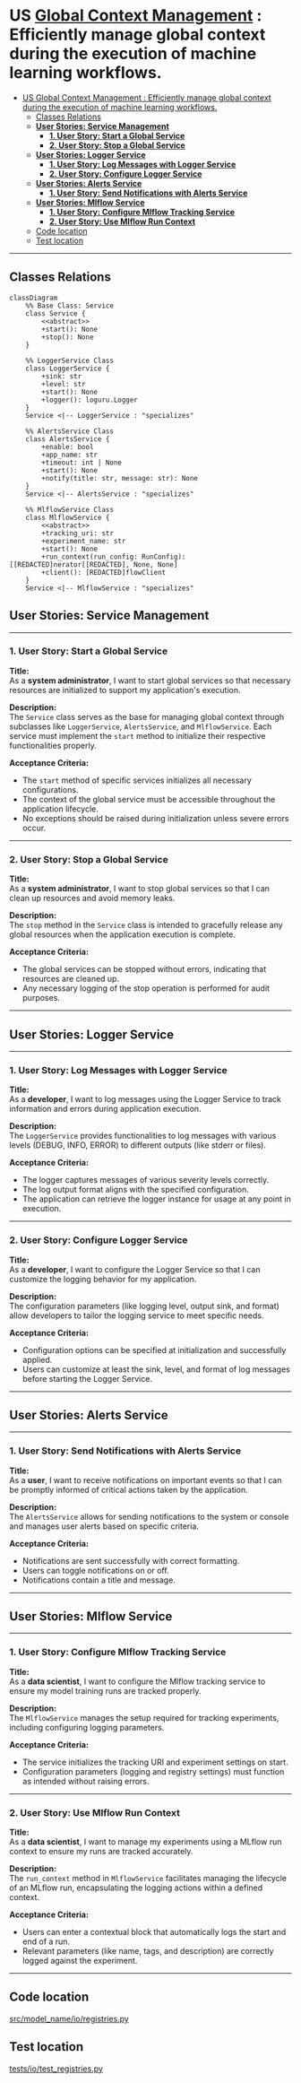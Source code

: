 
# US [Global Context Management](./backlog_mlops_regresion.md) : Efficiently manage global context during the execution of machine learning workflows.

- [US Global Context Management : Efficiently manage global context during the execution of machine learning workflows.](#us-global-context-management--efficiently-manage-global-context-during-the-execution-of-machine-learning-workflows)
  - [Classes Relations](#classes-relations)
  - [**User Stories: Service Management**](#user-stories-service-management)
    - [**1. User Story: Start a Global Service**](#1-user-story-start-a-global-service)
    - [**2. User Story: Stop a Global Service**](#2-user-story-stop-a-global-service)
  - [**User Stories: Logger Service**](#user-stories-logger-service)
    - [**1. User Story: Log Messages with Logger Service**](#1-user-story-log-messages-with-logger-service)
    - [**2. User Story: Configure Logger Service**](#2-user-story-configure-logger-service)
  - [**User Stories: Alerts Service**](#user-stories-alerts-service)
    - [**1. User Story: Send Notifications with Alerts Service**](#1-user-story-send-notifications-with-alerts-service)
  - [**User Stories: Mlflow Service**](#user-stories-mlflow-service)
    - [**1. User Story: Configure Mlflow Tracking Service**](#1-user-story-configure-mlflow-tracking-service)
    - [**2. User Story: Use Mlflow Run Context**](#2-user-story-use-mlflow-run-context)
  - [Code location](#code-location)
  - [Test location](#test-location)


------------

## Classes Relations

```mermaid
classDiagram
    %% Base Class: Service
    class Service {
        <<abstract>>
        +start(): None
        +stop(): None
    }

    %% LoggerService Class
    class LoggerService {
        +sink: str
        +level: str
        +start(): None
        +logger(): loguru.Logger
    }
    Service <|-- LoggerService : "specializes"

    %% AlertsService Class
    class AlertsService {
        +enable: bool
        +app_name: str
        +timeout: int | None
        +start(): None
        +notify(title: str, message: str): None
    }
    Service <|-- AlertsService : "specializes"

    %% MlflowService Class
    class MlflowService {
        <<abstract>>
        +tracking_uri: str
        +experiment_name: str
        +start(): None
        +run_context(run_config: RunConfig): [[REDACTED]nerator[[REDACTED], None, None]
        +client(): [REDACTED]flowClient
    }
    Service <|-- MlflowService : "specializes"
```

## **User Stories: Service Management**

---

### **1. User Story: Start a Global Service**

**Title:**  
As a **system administrator**, I want to start global services so that necessary resources are initialized to support my application's execution.

**Description:**  
The `Service` class serves as the base for managing global context through subclasses like `LoggerService`, `AlertsService`, and `MlflowService`. Each service must implement the `start` method to initialize their respective functionalities properly.

**Acceptance Criteria:**  
- The `start` method of specific services initializes all necessary configurations.
- The context of the global service must be accessible throughout the application lifecycle.
- No exceptions should be raised during initialization unless severe errors occur.

---

### **2. User Story: Stop a Global Service**

**Title:**  
As a **system administrator**, I want to stop global services so that I can clean up resources and avoid memory leaks.

**Description:**  
The `stop` method in the `Service` class is intended to gracefully release any global resources when the application execution is complete.

**Acceptance Criteria:**  
- The global services can be stopped without errors, indicating that resources are cleaned up.
- Any necessary logging of the stop operation is performed for audit purposes.

---

## **User Stories: Logger Service**

---

### **1. User Story: Log Messages with Logger Service**

**Title:**  
As a **developer**, I want to log messages using the Logger Service to track information and errors during application execution.

**Description:**  
The `LoggerService` provides functionalities to log messages with various levels (DEBUG, INFO, ERROR) to different outputs (like stderr or files).

**Acceptance Criteria:**  
- The logger captures messages of various severity levels correctly.
- The log output format aligns with the specified configuration.
- The application can retrieve the logger instance for usage at any point in execution.

---

### **2. User Story: Configure Logger Service**

**Title:**  
As a **developer**, I want to configure the Logger Service so that I can customize the logging behavior for my application.

**Description:**  
The configuration parameters (like logging level, output sink, and format) allow developers to tailor the logging service to meet specific needs.

**Acceptance Criteria:**  
- Configuration options can be specified at initialization and successfully applied.
- Users can customize at least the sink, level, and format of log messages before starting the Logger Service.

---

## **User Stories: Alerts Service**

---

### **1. User Story: Send Notifications with Alerts Service**

**Title:**  
As a **user**, I want to receive notifications on important events so that I can be promptly informed of critical actions taken by the application.

**Description:**  
The `AlertsService` allows for sending notifications to the system or console and manages user alerts based on specific criteria.

**Acceptance Criteria:**  
- Notifications are sent successfully with correct formatting.
- Users can toggle notifications on or off.
- Notifications contain a title and message.

---

## **User Stories: Mlflow Service**

---

### **1. User Story: Configure Mlflow Tracking Service**

**Title:**  
As a **data scientist**, I want to configure the Mlflow tracking service to ensure my model training runs are tracked properly.

**Description:**  
The `MlflowService` manages the setup required for tracking experiments, including configuring logging parameters.

**Acceptance Criteria:**  
- The service initializes the tracking URI and experiment settings on start.
- Configuration parameters (logging and registry settings) must function as intended without raising errors.

---

### **2. User Story: Use Mlflow Run Context**

**Title:**  
As a **data scientist**, I want to manage my experiments using a MLflow run context to ensure my runs are tracked accurately.

**Description:**  
The `run_context` method in `MlflowService` facilitates managing the lifecycle of an MLflow run, encapsulating the logging actions within a defined context.

**Acceptance Criteria:**  
- Users can enter a contextual block that automatically logs the start and end of a run.
- Relevant parameters (like name, tags, and description) are correctly logged against the experiment.

---

## Code location

[src/model_name/io/registries.py](../src/model_name/io/registries.py)

## Test location

[tests/io/test_registries.py](../tests/io/test_registries.py)
